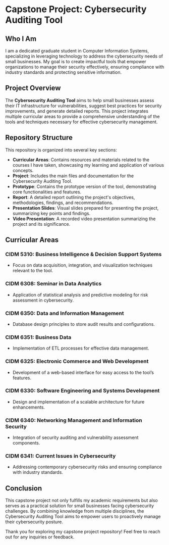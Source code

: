 # Capstone Project: Cybersecurity Auditing Tool

## Who I Am
I am a dedicated graduate student in Computer Information Systems, specializing in leveraging technology to address the cybersecurity needs of small businesses. My goal is to create impactful tools that empower organizations to manage their security effectively, ensuring compliance with industry standards and protecting sensitive information.

## Project Overview
The **Cybersecurity Auditing Tool** aims to help small businesses assess their IT infrastructure for vulnerabilities, suggest best practices for security improvements, and generate detailed reports. This project integrates multiple curricular areas to provide a comprehensive understanding of the tools and techniques necessary for effective cybersecurity management.

## Repository Structure
This repository is organized into several key sections:

- **Curricular Areas**: Contains resources and materials related to the courses I have taken, showcasing my learning and application of various concepts.
- **Project**: Includes the main files and documentation for the Cybersecurity Auditing Tool.
- **Prototype**: Contains the prototype version of the tool, demonstrating core functionalities and features.
- **Report**: A detailed report outlining the project's objectives, methodologies, findings, and recommendations.
- **Presentation Slides**: Visual slides prepared for presenting the project, summarizing key points and findings.
- **Video Presentation**: A recorded video presentation summarizing the project and its significance.

## Curricular Areas
### CIDM 5310: Business Intelligence & Decision Support Systems
- Focus on data acquisition, integration, and visualization techniques relevant to the tool.

### CIDM 6308: Seminar in Data Analytics
- Application of statistical analysis and predictive modeling for risk assessment in cybersecurity.

### CIDM 6350: Data and Information Management
- Database design principles to store audit results and configurations.

### CIDM 6351: Business Data
- Implementation of ETL processes for effective data management.

### CIDM 6325: Electronic Commerce and Web Development
- Development of a web-based interface for easy access to the tool’s features.

### CIDM 6330: Software Engineering and Systems Development
- Design and implementation of a scalable architecture for future enhancements.

### CIDM 6340: Networking Management and Information Security
- Integration of security auditing and vulnerability assessment components.

### CIDM 6341: Current Issues in Cybersecurity
- Addressing contemporary cybersecurity risks and ensuring compliance with industry standards.

## Conclusion
This capstone project not only fulfills my academic requirements but also serves as a practical solution for small businesses facing cybersecurity challenges. By combining knowledge from multiple disciplines, the Cybersecurity Auditing Tool aims to empower users to proactively manage their cybersecurity posture.

Thank you for exploring my capstone project repository! Feel free to reach out for any inquiries or feedback.
